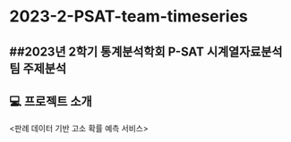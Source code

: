 # 2023-2-PSAT-team-timeseries

##2023년 2학기 통계분석학회 P-SAT 시계열자료분석팀 주제분석
---

## 💻 프로젝트 소개
<판례 데이터 기반 고소 확률 예측 서비스>

